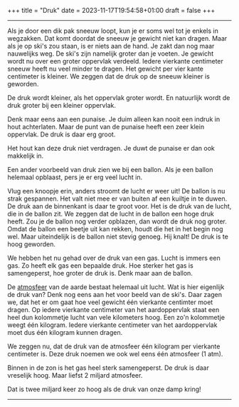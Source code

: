 +++
title = "Druk"
date = 2023-11-17T19:54:58+01:00
draft = false
+++

---
Als je door een dik pak sneeuw loopt, kun je er soms wel tot je enkels
in wegzakken. Dat komt doordat de sneeuw je gewicht niet kan dragen.
Maar als je op ski's zou staan, is er niets aan de hand. Je zakt dan
nog maar nauwelijks weg. De ski's zijn namelijk groter dan je voeten.
Je gewicht wordt nu over een groter oppervlak verdeeld. Iedere vierkante
centimeter sneeuw heeft nu veel minder te dragen. Het gewicht per vier
kante centimeter is kleiner. We zeggen dat de druk op de sneeuw kleiner
is geworden.

De druk wordt kleiner, als het oppervlak groter wordt. En natuurlijk
wordt de druk groter bij een kleiner oppervlak.

Denk maar eens aan een punaise. Je duim alleen kan nooit een indruk in
hout achterlaten. Maar de punt van de punaise heeft een zeer klein
oppervlak. De druk is daar erg groot.

Het hout kan deze druk niet verdragen. Je duwt de punaise er dan ook
makkelijk in.

Een ander voorbeeld van druk zien we bij een ballon. Als je een ballon
helemaal opblaast, pers je er erg veel lucht in.

Vlug een knoopje erin, anders stroomt de lucht er weer uit! De ballon is
nu strak gespannen. Het valt niet mee er van buiten af een kuiltje in te
duwen. De druk aan de binnenkant is daar te groot voor. Het is de druk
van de lucht, die in de ballon zit. We zeggen dat de lucht in de ballon
een hoge druk heeft. Zou je de ballon nog verder opblazen, dan wordt de
druk nog groter. Omdat de ballon een beetje uit kan rekken, houdt die
het in het begin nog wel. Maar uiteindelijk is de ballon niet stevig
genoeg. Hij knalt! De druk is te hoog geworden.

We hebben het nu gehad over de druk van een gas. Lucht is immers een
gas. Zo heeft elk gas een bepaalde druk. Hoe sterker het gas is
samengeperst, hoe groter de druk is. Denk maar aan de ballon.

De [atmosfeer](/encyclopedie/atmosfeer) van de aarde bestaat helemaal uit
lucht. Wat is hier eigenlijk de druk van? Denk nog eens aan het voor
beeld van de ski\'s. Daar zagen we, dat het er om gaat hoe veel gewicht
één vierkante centimter moet dragen. Op iedere vierkante centimeter van
het aardoppervlak staat een heel dun kolommetje lucht van vele
kilometers hoog. Een zo\'n kolommetje weegt één kilogram. Iedere
vierkante centimeter van het aardoppervlak moet dus één kilogram kunnen
dragen.

We zeggen nu, dat de druk van de atmosfeer één kilogram per vierkante
centimeter is. Deze druk noemen we ook wel eens één atmosfeer (1 atm).

Binnen in de zon is het gas heel sterk samengeperst. De druk is daar
vreselijk hoog. Maar liefst 2 miljard atmosfeer.

Dat is twee miljard keer zo hoog als de druk van onze damp kring!

---
